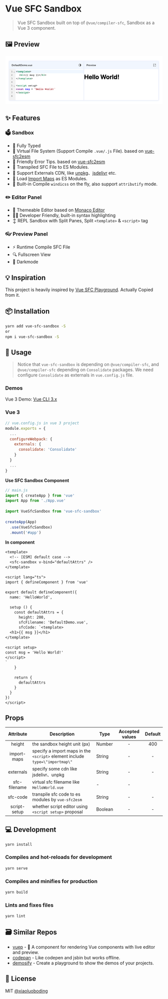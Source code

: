 # Vue SFC Sandbox

> Vue SFC Sandbox built on top of `@vue/compiler-sfc`, Sandbox as a Vue 3 component.

## 🖼️ Preview

![preview](./preview.png)

## ✨ Features

### 🗳️ Sandbox

* 💪 Fully Typed
* 📁 Virtual File System (Support Compile `.vue/.js` File). based on [vue-sfc2esm](https://github.com/xiaoluoboding/vue-sfc2esm)
* 👬 Friendly Error Tips. based on [vue-sfc2esm](https://github.com/xiaoluoboding/vue-sfc2esm)
* 🧪 Transpiled SFC File to ES Modules.
* 🔌 Support Externals CDN, like [unpkg](https://unpkg.com/)、[jsdelivr](https://www.jsdelivr.com/) etc.
* 🧩 Load [Import Maps](https://github.com/WICG/import-maps) as ES Modules.
* 💨 Built-in Compile `windicss` on the fly, also support `attributify` mode.

### ✏️ Editor Panel

* 🎨 Themeable Editor based on [Monaco Editor](https://github.com/microsoft/monaco-editor)
* 🧑‍💻 Developer Friendly, built-in syntax highlighting
* ↕️ REPL Sandbox with Split Panes, Split `<template>` & `<script>` tag

### 👓 Preview Panel

* ⚡️ Runtime Compile SFC File
* 🔍 Fullscreen View
* 🌛 Darkmode

## 💡 Inspiration

This project is heavily inspired by [Vue SFC Playground](https://github.com/vuejs/vue-next/tree/master/packages/sfc-playground). Actually Copied from it.

## 📦 Installation

```bash
yarn add vue-sfc-sandbox -S
or
npm i vue-sfc-sandbox -S
```

## 📖 Usage

> Notice that `vue-sfc-sandbox` is depending on `@vue/compiler-sfc`, and `@vue/compiler-sfc` depending on `Consolidate` packages.
> We need configure `Consolidate` as externals in `vue.config.js` file.

### Demos

Vue 3 Demo: [Vue CLI 3.x](./examples/vue3-demo/README.md)

### Vue 3

```js
// vue.config.js in vue 3 project
module.exports = {
  ...
  configureWebpack: {
    externals: {
      consolidate: 'Consolidate'
    }
  }
  ...
}
```

**Use SFC Sandbox Component**

```js
// main.js
import { createApp } from 'vue'
import App from './App.vue'

import VueSfcSandbox from 'vue-sfc-sandbox'

createApp(App)
  .use(VueSfcSandbox)
  .mount('#app')
```

**In component**

```vue
<template>
  <!-- [ESM] default case -->
  <sfc-sandbox v-bind="defaultAttrs" />
</template>

<script lang="ts">
import { defineComponent } from 'vue'

export default defineComponent({
  name: 'HelloWorld',

  setup () {
    const defaultAttrs = {
      height: 200,
      sfcFilename: 'DefaultDemo.vue',
      sfcCode: `<template>
  <h1>{{ msg }}</h1>
</template>

<script setup>
const msg = 'Hello World!'
</script>
`
    }

    return {
      defaultAttrs
    }
  }
})
</script>
```

## Props

| Attribute | Description | Type | Accepted values | Default |
|:--------:|--------|--------|:--------:|:--------:|
| height | the sandbox height unit (px) | Number | - | 400 |
| import-maps | specify a import maps in the `<script>` element include `type=\"importmap\"` | String | - | - |
| externals | specify some cdn like jsdelivr、unpkg | String | - | - |
| sfc-filename | virtual sfc filename like `HelloWorld.vue` | - | - |
| sfc-code | transpile sfc code to es modules by `vue-sfc2esm` | String | - | - |
| script-setup | whether script editor using `<script setup>` proposal | Boolean | - | - |

## 💻 Development

```bash
yarn install
```

### Compiles and hot-reloads for development

```bash
yarn serve
```

### Compiles and minifies for production

```bash
yarn build
```

### Lints and fixes files

```bash
yarn lint
```

## 🗃️ Similar Repos

* [vuep](https://github.com/QingWei-Li/vuep) - 🎡 A component for rendering Vue components with live editor and preview.
* [codepan](https://github.com/egoist/codepan) - Like codepen and jsbin but works offline.
* [demosify](https://github.com/demosify/demosify) - Create a playground to show the demos of your projects.

## 📄 License

MIT [@xiaoluoboding](https://github.com/xiaoluoboding)
